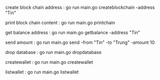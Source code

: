 create block chain address : go run main.go createblockchain -address "Tin"

print block chain content : go run main.go printchain

get balance address : go run main.go getbalance -address "Tin"

send amount : go run main.go send -from "Tin" -to "Trung" -amount 10

drop database : go run main.go dropdatabase

createwallet : go run main.go createwallet

listwallet : go run main.go listwallet